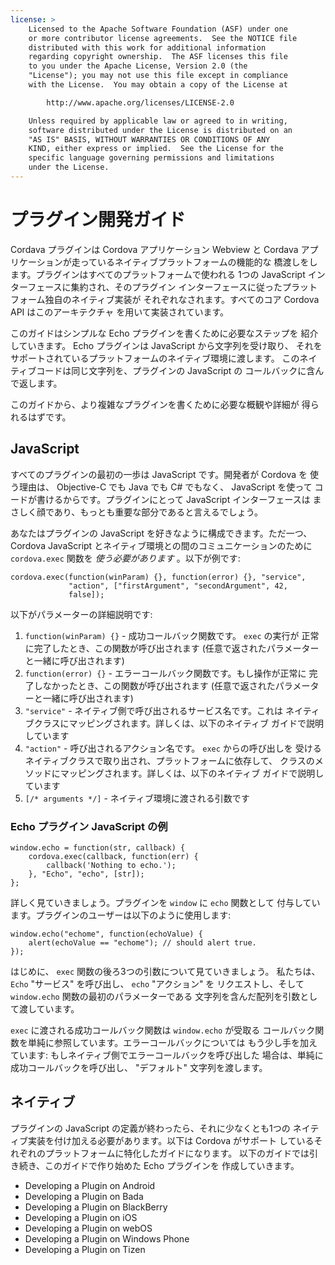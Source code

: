 ```yaml
---
license: >
    Licensed to the Apache Software Foundation (ASF) under one
    or more contributor license agreements.  See the NOTICE file
    distributed with this work for additional information
    regarding copyright ownership.  The ASF licenses this file
    to you under the Apache License, Version 2.0 (the
    "License"); you may not use this file except in compliance
    with the License.  You may obtain a copy of the License at

        http://www.apache.org/licenses/LICENSE-2.0

    Unless required by applicable law or agreed to in writing,
    software distributed under the License is distributed on an
    "AS IS" BASIS, WITHOUT WARRANTIES OR CONDITIONS OF ANY
    KIND, either express or implied.  See the License for the
    specific language governing permissions and limitations
    under the License.
---
```


# プラグイン開発ガイド

Cordava プラグインは Cordova アプリケーション Webview と Cordava
アプリケーションが走っているネイティブプラットフォームの機能的な
橋渡しをします。プラグインはすべてのプラットフォームで使われる
1つの JavaScript インターフェースに集約され、そのプラグイン
インターフェースに従ったプラットフォーム独自のネイティブ実装が
それぞれなされます。すべてのコア Cordova API はこのアーキテクチャ
を用いて実装されています。

このガイドはシンプルな Echo プラグインを書くために必要なステップを
紹介していきます。 Echo プラグインは JavaScript から文字列を受け取り、
それをサポートされているプラットフォームのネイティブ環境に渡します。
このネイティブコードは同じ文字列を、プラグインの JavaScript の
コールバックに含んで返します。

このガイドから、より複雑なプラグインを書くために必要な概観や詳細が
得られるはずです。

## JavaScript

すべてのプラグインの最初の一歩は JavaScript です。開発者が Cordova を
使う理由は、 Objective-C でも Java でも C# でもなく、 JavaScript を使って
コードが書けるからです。プラグインにとって JavaScript インターフェースは
まさしく顔であり、もっとも重要な部分であると言えるでしょう。

あなたはプラグインの JavaScript を好きなように構成できます。ただ一つ、
Cordova JavaScript とネイティブ環境との間のコミュニケーションのために
`cordova.exec` 関数を _使う必要があります_ 。以下が例です:

    cordova.exec(function(winParam) {}, function(error) {}, "service",
                 "action", ["firstArgument", "secondArgument", 42,
                 false]);

以下がパラメーターの詳細説明です:

1. `function(winParam) {}` - 成功コールバック関数です。 `exec` の実行が
   正常に完了したとき、この関数が呼び出されます
   (任意で返されたパラメーターと一緒に呼び出されます)
2. `function(error) {}` - エラーコールバック関数です。もし操作が正常に
   完了しなかったとき、この関数が呼び出されます
   (任意で返されたパラメーターと一緒に呼び出されます)
3. `"service"` - ネイティブ側で呼び出されるサービス名です。これは
   ネイティブクラスにマッピングされます。詳しくは、以下のネイティブ
   ガイドで説明しています
4. `"action"` - 呼び出されるアクション名です。 `exec` からの呼び出しを
   受けるネイティブクラスで取り出され、プラットフォームに依存して、
   クラスのメソッドにマッピングされます。詳しくは、以下のネイティブ
   ガイドで説明しています
5. `[/* arguments */]` - ネイティブ環境に渡される引数です


### Echo プラグイン JavaScript の例

    window.echo = function(str, callback) {
        cordova.exec(callback, function(err) {
            callback('Nothing to echo.');
        }, "Echo", "echo", [str]);
    };

詳しく見ていきましょう。プラグインを `window` に `echo` 関数として
付与しています。プラグインのユーザーは以下のように使用します:


    window.echo("echome", function(echoValue) {
        alert(echoValue == "echome"); // should alert true.
    });

はじめに、 `exec` 関数の後ろ3つの引数について見ていきましょう。
私たちは、 `Echo` "サービス" を呼び出し、 `echo` "アクション" を
リクエストし、そして `window.echo` 関数の最初のパラメーターである
文字列を含んだ配列を引数として渡しています。

`exec` に渡される成功コールバック関数は `window.echo` が受取る
コールバック関数を単純に参照しています。エラーコールバックについては
もう少し手を加えています: もしネイティブ側でエラーコールバックを呼び出した
場合は、単純に成功コールバックを呼び出し、 "デフォルト" 文字列を渡します。

## ネイティブ

プラグインの JavaScript の定義が終わったら、それに少なくとも1つの
ネイティブ実装を付け加える必要があります。以下は Cordova がサポート
しているそれぞれのプラットフォームに特化したガイドになります。
以下のガイドでは引き続き、このガイドで作り始めた Echo プラグインを
作成していきます。

- Developing a Plugin on Android
- Developing a Plugin on Bada
- Developing a Plugin on BlackBerry
- Developing a Plugin on iOS
- Developing a Plugin on webOS
- Developing a Plugin on Windows Phone
- Developing a Plugin on Tizen
